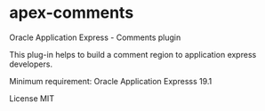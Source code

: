 # apex-comments

Oracle Application Express - Comments plugin

This plug-in helps to build a comment region to application express developers.

Minimum requirement: Oracle Application Expresss 19.1

License MIT
